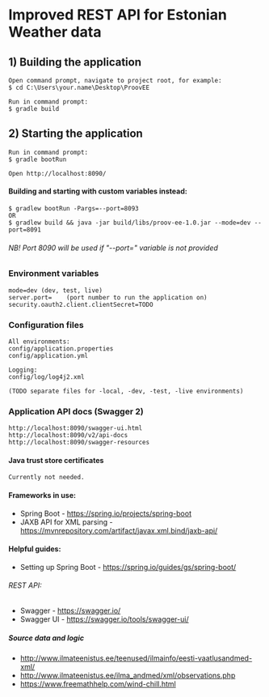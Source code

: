 #  Improved REST API for Estonian Weather data

## 1) Building the application
	Open command prompt, navigate to project root, for example:
	$ cd C:\Users\your.name\Desktop\ProovEE
	
	Run in command prompt:
    $ gradle build
    
## 2) Starting the application
	Run in command prompt:
	$ gradle bootRun

	Open http://localhost:8090/

####  Building and starting with custom variables instead:	
	$ gradlew bootRun -Pargs=--port=8093
	OR
	$ gradlew build && java -jar build/libs/proov-ee-1.0.jar --mode=dev --port=8091
######	NB! Port 8090 will be used if "--port=" variable is not provided
### Environment variables
	mode=dev (dev, test, live)
	server.port=    (port number to run the application on)
    security.oauth2.client.clientSecret=TODO
    
### Configuration files    
    All environments:
    config/application.properties
    config/application.yml

	Logging:
	config/log/log4j2.xml
	
	(TODO separate files for -local, -dev, -test, -live environments)
    
### Application API docs (Swagger 2)
	http://localhost:8090/swagger-ui.html
	http://localhost:8090/v2/api-docs
	http://localhost:8090/swagger-resources

#### Java trust store certificates
    Currently not needed.
    
#### Frameworks in use:
* Spring Boot - https://spring.io/projects/spring-boot
* JAXB API for XML parsing - https://mvnrepository.com/artifact/javax.xml.bind/jaxb-api/

#### Helpful guides:
* Setting up Spring Boot - https://spring.io/guides/gs/spring-boot/

###### REST API:
* Swagger - https://swagger.io/
* Swagger UI - https://swagger.io/tools/swagger-ui/

##### Source data and logic
* http://www.ilmateenistus.ee/teenused/ilmainfo/eesti-vaatlusandmed-xml/
* http://www.ilmateenistus.ee/ilma_andmed/xml/observations.php
* https://www.freemathhelp.com/wind-chill.html